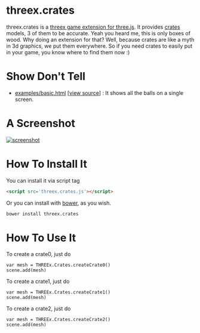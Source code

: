 threex.crates
=============

threex.crates is a [threex game extension for three.js](http://www.threejsgame.com/extensions/).
It provides [crates](http://en.wikipedia.org/wiki/Crate) models, 3 of them to be accurate.
Yeah you heard me, this is only boxes of wood. Why doing an extension for that?
Well, because crates are like a myth in 3d graphics, we put them everywhere.
So if you need crates to easily put in your game, you know where to find them now :)

Show Don't Tell
===============
* [examples/basic.html](http://jeromeetienne.github.io/threex.crates/examples/basic.html)
\[[view source](https://github.com/jeromeetienne/threex.crates/blob/master/examples/basic.html)\] :
It shows all the balls on a single screen.

A Screenshot
============
[![screenshot](https://raw.githubusercontent.com/jeromeetienne/threex.crates/master/examples/images/screenshot-threex-crates-512x512.jpg)](http://jeromeetienne.github.io/threex.crates/examples/basic.html)

How To Install It
=================

You can install it via script tag

```html
<script src='threex.crates.js'></script>
```

Or you can install with [bower](http://bower.io/), as you wish.

```bash
bower install threex.crates
```

How To Use It
=============

To create a crate0, just do

```
var mesh = THREEx.Crates.createCrate0()
scene.add(mesh)
```

To create a crate1, just do

```
var mesh = THREEx.Crates.createCrate1()
scene.add(mesh)
```

To create a crate2, just do

```
var mesh = THREEx.Crates.createCrate2()
scene.add(mesh)
```
